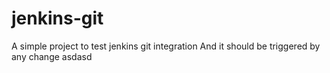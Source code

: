 # jenkins-git

A simple project to test jenkins git integration
And it should be triggered by any change
asdasd
